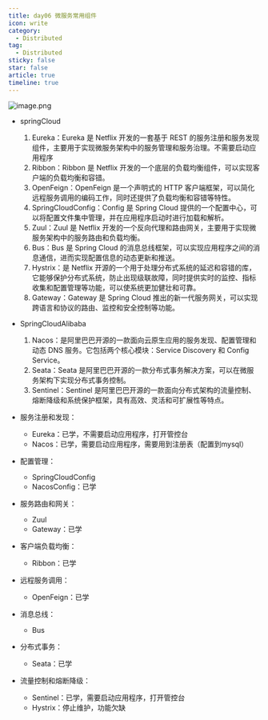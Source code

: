 ```yaml
---
title: day06 微服务常用组件
icon: write
category:
  - Distributed
tag:
  - Distributed
sticky: false
star: false
article: true
timeline: true
---
```

![image.png](https://markdown-1308523627.cos.ap-chengdu.myqcloud.com/typora/20230331212505.png)

- springCloud
  1. Eureka：Eureka 是 Netflix 开发的一套基于 REST 的服务注册和服务发现组件，主要用于实现微服务架构中的服务管理和服务治理。不需要启动应用程序
  2. Ribbon：Ribbon 是 Netflix 开发的一个底层的负载均衡组件，可以实现客户端的负载均衡和容错。
  3. OpenFeign：OpenFeign 是一个声明式的 HTTP 客户端框架，可以简化远程服务调用的编码工作，同时还提供了负载均衡和容错等特性。
  4. SpringCloudConfig：Config 是 Spring Cloud 提供的一个配置中心，可以将配置文件集中管理，并在应用程序启动时进行加载和解析。
  5. Zuul：Zuul 是 Netflix 开发的一个反向代理和路由网关，主要用于实现微服务架构中的服务路由和负载均衡。
  6. Bus：Bus 是 Spring Cloud 的消息总线框架，可以实现应用程序之间的消息通信，进而实现配置信息的动态更新和推送。
  7. Hystrix：是 Netflix 开源的一个用于处理分布式系统的延迟和容错的库，它能够保护分布式系统，防止出现级联故障，同时提供实时的监控、指标收集和配置管理等功能，可以使系统更加健壮和可靠。
  8. Gateway：Gateway 是 Spring Cloud 推出的新一代服务网关，可以实现跨语言和协议的路由、监控和安全控制等功能。
- SpringCloudAlibaba
  1.  Nacos：是阿里巴巴开源的一款面向云原生应用的服务发现、配置管理和动态 DNS 服务。它包括两个核心模块：Service Discovery 和 Config Service。
  2.  Seata：Seata 是阿里巴巴开源的一款分布式事务解决方案，可以在微服务架构下实现分布式事务控制。
  3.  Sentinel：Sentinel 是阿里巴巴开源的一款面向分布式架构的流量控制、熔断降级和系统保护框架，具有高效、灵活和可扩展性等特点。

- 服务注册和发现：
  - Eureka：已学，不需要启动应用程序，打开管控台
  - Nacos：已学，需要启动应用程序，需要用到注册表（配置到mysql）
- 配置管理：
  - SpringCloudConfig
  - NacosConfig：已学
- 服务路由和网关：
  - Zuul
  - Gateway：已学
- 客户端负载均衡：
  - Ribbon：已学
- 远程服务调用：
  - OpenFeign：已学
- 消息总线：
  - Bus
- 分布式事务：
  - Seata：已学
- 流量控制和熔断降级：
  - Sentinel：已学，需要启动应用程序，打开管控台
  - Hystrix：停止维护，功能欠缺


